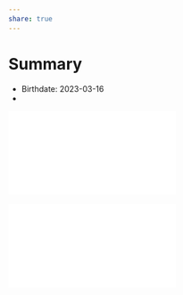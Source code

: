 ```yaml
---
share: true
---
```


# Summary
- Birthdate: 2023-03-16
- 


![Hammond Nutering.pdf](./0%20-%20Attachments/Hammond%20Nutering.pdf)

![Hammond Nutering PostOp.pdf](./0%20-%20Attachments/Hammond%20Nutering%20PostOp.pdf)